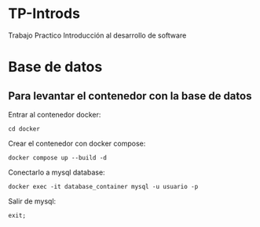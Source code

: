 # TP-Introds
Trabajo Practico Introducción al desarrollo de software

# Base de datos
## Para levantar el contenedor con la base de datos

Entrar al contenedor docker:
```
cd docker
```
Crear el contenedor con docker compose:
```
docker compose up --build -d
```
Conectarlo a mysql database:
```
docker exec -it database_container mysql -u usuario -p
```
Salir de mysql:
```
exit;
```